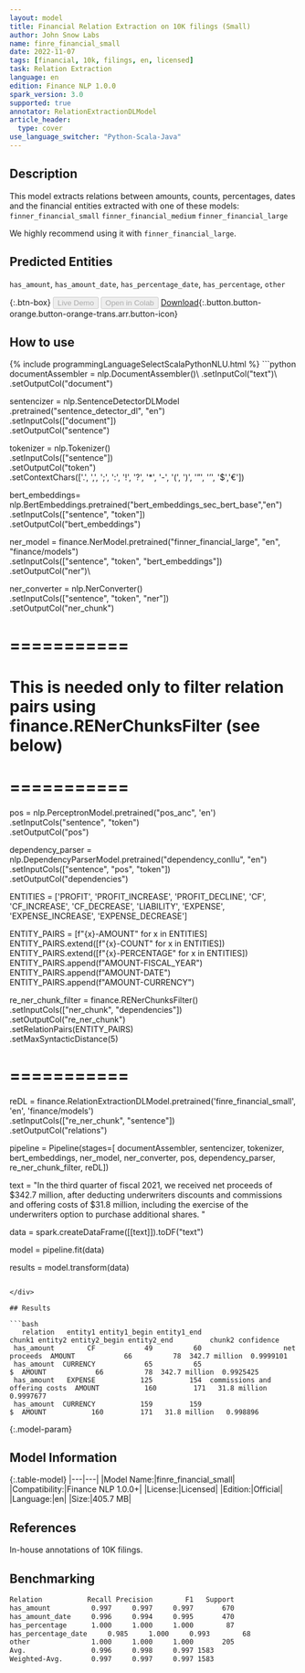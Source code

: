 ```yaml
---
layout: model
title: Financial Relation Extraction on 10K filings (Small)
author: John Snow Labs
name: finre_financial_small
date: 2022-11-07
tags: [financial, 10k, filings, en, licensed]
task: Relation Extraction
language: en
edition: Finance NLP 1.0.0
spark_version: 3.0
supported: true
annotator: RelationExtractionDLModel
article_header:
  type: cover
use_language_switcher: "Python-Scala-Java"
---
```


## Description

This model extracts relations between amounts, counts, percentages, dates and the financial entities extracted with one of these models:
`finner_financial_small`
`finner_financial_medium`
`finner_financial_large`

We highly recommend using it with `finner_financial_large`.

## Predicted Entities

`has_amount`, `has_amount_date`, `has_percentage_date`, `has_percentage`, `other`

{:.btn-box}
<button class="button button-orange" disabled>Live Demo</button>
<button class="button button-orange" disabled>Open in Colab</button>
[Download](https://s3.amazonaws.com/auxdata.johnsnowlabs.com/finance/models/finre_financial_small_en_1.0.0_3.0_1667815219417.zip){:.button.button-orange.button-orange-trans.arr.button-icon}

## How to use



<div class="tabs-box" markdown="1">
{% include programmingLanguageSelectScalaPythonNLU.html %}
```python
documentAssembler = nlp.DocumentAssembler()\
        .setInputCol("text")\
        .setOutputCol("document")

sentencizer = nlp.SentenceDetectorDLModel\
        .pretrained("sentence_detector_dl", "en") \
        .setInputCols(["document"])\
        .setOutputCol("sentence")
                      
tokenizer = nlp.Tokenizer()\
        .setInputCols(["sentence"])\
        .setOutputCol("token")\
        .setContextChars(['.', ',', ';', ':', '!', '?', '*', '-', '(', ')', '”', '’', '$','€'])

bert_embeddings= nlp.BertEmbeddings.pretrained("bert_embeddings_sec_bert_base","en")\
        .setInputCols(["sentence", "token"])\
        .setOutputCol("bert_embeddings")

ner_model = finance.NerModel.pretrained("finner_financial_large", "en", "finance/models")\
    .setInputCols(["sentence", "token", "bert_embeddings"])\
    .setOutputCol("ner")\

ner_converter = nlp.NerConverter()\
    .setInputCols(["sentence", "token", "ner"])\
    .setOutputCol("ner_chunk")

# ===========
# This is needed only to filter relation pairs using finance.RENerChunksFilter (see below)
# ===========
pos = nlp.PerceptronModel.pretrained("pos_anc", 'en')\
          .setInputCols("sentence", "token")\
          .setOutputCol("pos")

dependency_parser = nlp.DependencyParserModel.pretrained("dependency_conllu", "en") \
    .setInputCols(["sentence", "pos", "token"]) \
    .setOutputCol("dependencies")


ENTITIES = ['PROFIT', 'PROFIT_INCREASE', 'PROFIT_DECLINE', 'CF', 'CF_INCREASE', 'CF_DECREASE', 'LIABILITY', 'EXPENSE', 'EXPENSE_INCREASE', 'EXPENSE_DECREASE']

ENTITY_PAIRS = [f"{x}-AMOUNT" for x in ENTITIES]
ENTITY_PAIRS.extend([f"{x}-COUNT" for x in ENTITIES])
ENTITY_PAIRS.extend([f"{x}-PERCENTAGE" for x in ENTITIES])
ENTITY_PAIRS.append(f"AMOUNT-FISCAL_YEAR")
ENTITY_PAIRS.append(f"AMOUNT-DATE")
ENTITY_PAIRS.append(f"AMOUNT-CURRENCY")

re_ner_chunk_filter = finance.RENerChunksFilter() \
    .setInputCols(["ner_chunk", "dependencies"])\
    .setOutputCol("re_ner_chunk")\
    .setRelationPairs(ENTITY_PAIRS)\
    .setMaxSyntacticDistance(5)

# ===========

reDL = finance.RelationExtractionDLModel.pretrained('finre_financial_small', 'en', 'finance/models')\
    .setInputCols(["re_ner_chunk", "sentence"])\
    .setOutputCol("relations")

pipeline = Pipeline(stages=[
        documentAssembler,
        sentencizer,
        tokenizer,
        bert_embeddings,
        ner_model,
        ner_converter,
        pos,
        dependency_parser,
        re_ner_chunk_filter,
        reDL])

text = "In the third quarter of fiscal 2021, we received net proceeds of $342.7 million, after deducting underwriters discounts and commissions and offering costs of $31.8 million, including  the exercise of the underwriters option to purchase additional shares. "

data = spark.createDataFrame([[text]]).toDF("text")

model = pipeline.fit(data)

results = model.transform(data)

```

</div>

## Results

```bash
   relation   entity1 entity1_begin entity1_end                          chunk1 entity2 entity2_begin entity2_end         chunk2 confidence
 has_amount        CF            49          60                    net proceeds  AMOUNT            66          78  342.7 million  0.9999101
 has_amount  CURRENCY            65          65                               $  AMOUNT            66          78  342.7 million  0.9925425
 has_amount   EXPENSE           125         154  commissions and offering costs  AMOUNT           160         171   31.8 million  0.9997677
 has_amount  CURRENCY           159         159                               $  AMOUNT           160         171   31.8 million   0.998896

```

{:.model-param}
## Model Information

{:.table-model}
|---|---|
|Model Name:|finre_financial_small|
|Compatibility:|Finance NLP 1.0.0+|
|License:|Licensed|
|Edition:|Official|
|Language:|en|
|Size:|405.7 MB|

## References

In-house annotations of 10K filings.

## Benchmarking

```bash
Relation           Recall Precision        F1   Support
has_amount          0.997     0.997     0.997       670
has_amount_date     0.996     0.994     0.995       470
has_percentage      1.000     1.000     1.000        87
has_percentage_date     0.985     1.000     0.993        68
other               1.000     1.000     1.000       205
Avg.                0.996     0.998     0.997 1583
Weighted-Avg.       0.997     0.997     0.997 1583
```
